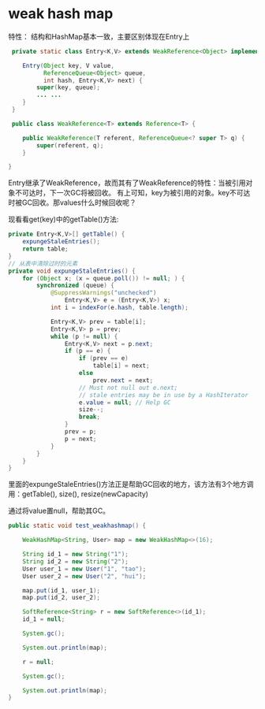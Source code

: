 # weak hash map 

特性： 结构和HashMap基本一致，主要区别体现在Entry上

```java
 private static class Entry<K,V> extends WeakReference<Object> implements Map.Entry<K,V> {

 	Entry(Object key, V value,
          ReferenceQueue<Object> queue,
          int hash, Entry<K,V> next) {
        super(key, queue);
      	... ...
    }
 }

 public class WeakReference<T> extends Reference<T> {

    public WeakReference(T referent, ReferenceQueue<? super T> q) {
        super(referent, q);
    }

}

```

Entry继承了WeakReference，故而其有了WeakReference的特性：当被引用对象不可达时，下一次GC将被回收。 
有上可知，key为被引用的对象。key不可达时被GC回收。那values什么时候回收呢？ 

现看看get(key)中的getTable()方法:


```java
private Entry<K,V>[] getTable() {
    expungeStaleEntries();
    return table;
}
// 从表中清除过时的元素
private void expungeStaleEntries() {
    for (Object x; (x = queue.poll()) != null; ) {
        synchronized (queue) {
            @SuppressWarnings("unchecked")
                Entry<K,V> e = (Entry<K,V>) x;
            int i = indexFor(e.hash, table.length);

            Entry<K,V> prev = table[i];
            Entry<K,V> p = prev;
            while (p != null) {
                Entry<K,V> next = p.next;
                if (p == e) {
                    if (prev == e)
                        table[i] = next;
                    else
                        prev.next = next;
                    // Must not null out e.next;
                    // stale entries may be in use by a HashIterator
                    e.value = null; // Help GC
                    size--;
                    break;
                }
                prev = p;
                p = next;
            }
        }
    }
}
```

里面的expungeStaleEntries()方法正是帮助GC回收的地方，该方法有3个地方调用：getTable(), size(), resize(newCapacity)

通过将value置null，帮助其GC。

```java
public static void test_weakhashmap() {

    WeakHashMap<String, User> map = new WeakHashMap<>(16);

    String id_1 = new String("1");
    String id_2 = new String("2");
    User user_1 = new User("1", "tao");
    User user_2 = new User("2", "hui");

    map.put(id_1, user_1);
    map.put(id_2, user_2);

    SoftReference<String> r = new SoftReference<>(id_1);
    id_1 = null;

    System.gc();

    System.out.println(map);

    r = null;

    System.gc();

    System.out.println(map);
}

```






